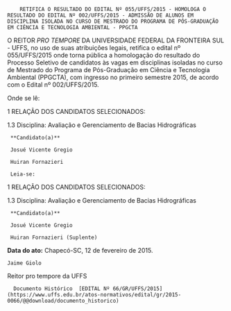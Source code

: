        RETIFICA O RESULTADO DO EDITAL Nº 055/UFFS/2015 - HOMOLOGA O RESULTADO DO EDITAL Nº 002/UFFS/2015 - ADMISSÃO DE ALUNOS EM DISCIPLINA ISOLADA NO CURSO DE MESTRADO DO PROGRAMA DE PÓS-GRADUAÇÃO EM CIÊNCIA E TECNOLOGIA AMBIENTAL - PPGCTA  

O REITOR *PRO TEMPORE* DA UNIVERSIDADE FEDERAL DA FRONTEIRA SUL - UFFS, no uso de suas atribuições legais, retifica o edital nº 055/UFFS/2015 onde torna pública a homologação do resultado do Processo Seletivo de candidatos às vagas em disciplinas isoladas no curso de Mestrado do Programa de Pós-Graduação em Ciência e Tecnologia Ambiental (PPGCTA), com ingresso no primeiro semestre 2015, de acordo com o Edital nº 002/UFFS/2015.

 Onde se lê:

 1 RELAÇÃO DOS CANDIDATOS SELECIONADOS:

 1.3 Disciplina: Avaliação e Gerenciamento de Bacias Hidrográficas

     **Candidato(a)**

     Josué Vicente Gregio 

     Huiran Fornazieri 

     Leia-se:

 1 RELAÇÃO DOS CANDIDATOS SELECIONADOS:

 1.3 Disciplina: Avaliação e Gerenciamento de Bacias Hidrográficas

     **Candidato(a)**

     Josué Vicente Gregio 

     Huiran Fornazieri (Suplente)

      

   **Data do ato:** Chapecó-SC, 12 de fevereiro de 2015.   
 

    Jaime Giolo   
 Reitor pro tempore da UFFS 

      Documento Histórico  [EDITAL Nº 66/GR/UFFS/2015](https://www.uffs.edu.br/atos-normativos/edital/gr/2015-0066/@@download/documento_historico)     
      